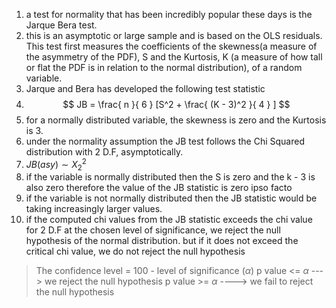 1. a test for normality that has been incredibly popular these days is the Jarque Bera test. 
2. this is an asymptotic or large sample and is based on the OLS residuals. This test first measures the coefficients of the skewness(a measure of the asymmetry of the PDF), S and the Kurtosis, K (a measure of how tall or flat the PDF is in relation to the normal distribution), of a random variable. 
3. Jarque and Bera has developed the following test statistic 
4. $$ JB = \frac{ n }{ 6 } [S^2 + \frac{ (K - 3)^2 }{ 4 } ] $$
5. for a normally distributed variable, the skewness is zero and the Kurtosis is 3. 
6. under the normality assumption the JB test follows the Chi Squared distribution with 2 D.F, asymptotically. 
7. $JB (asy) \sim X^2_2$
8. if the variable is normally distributed then the S is zero and the k - 3 is also zero therefore the value of the JB statistic is zero ipso facto 
9. if the variable is not normally distributed then the JB statistic would be taking increasingly larger values. 
10. if the computed chi values from the JB statistic exceeds the chi value for 2 D.F at the chosen level of significance, we reject the null hypothesis of the normal distribution. but if it does not exceed the critical chi value, we do not reject the null hypothesis 

> The confidence level = 100 - level of significance ($\alpha$) 
> p value <= $\alpha$ ---> we reject the null hypothesis 
> p value >= $\alpha$ ----> we fail to reject the null hypothesis 

